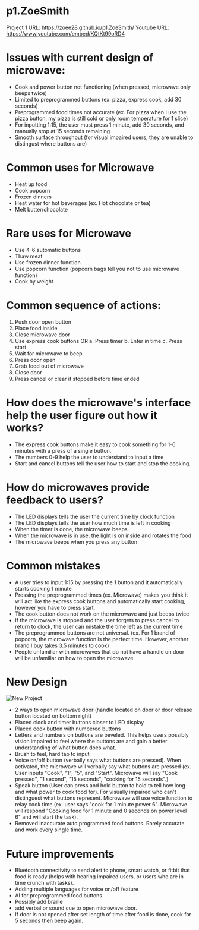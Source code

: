 # p1.ZoeSmith
Project 1 URL: https://zoee28.github.io/p1.ZoeSmith/
Youtube URL: https://www.youtube.com/embed/KQtKt99oRD4


# Issues with current design of microwave:
- Cook and power button not functioning (when pressed, microwave only beeps twice)
- Limited to preprogrammed buttons (ex. pizza, express cook, add 30 seconds)
- Preprogrammed food times not accurate (ex. For pizza when I use the pizza button, my pizza is still cold or only room temperature for 1 slice)
- For inputting 1:15, the user must press 1 minute, add 30 seconds, and manually stop at 15 seconds remaining
- Smooth surface throughout (for visual impaired users, they are unable to distingust where buttons are)

# Common uses for Microwave
- Heat up food
-	Cook popcorn
-	Frozen dinners
-	Heat water for hot beverages (ex. Hot chocolate or tea)
-	Melt butter/chocolate

# Rare uses for Microwave
-	Use 4-6 automatic buttons
-	Thaw meat
-	Use frozen dinner function
-	Use popcorn function (popcorn bags tell you not to use microwave function)
-	Cook by weight

# Common sequence of actions:
1.	Push door open button
2.	Place food inside
3.	Close microwave door
4.	Use express cook buttons OR
a.	Press timer
b.	Enter in time 
c.	Press start
5.	Wait for microwave to beep
6.	Press door open 
7.	Grab food out of microwave
8.	Close door
9.	Press cancel or clear if stopped before time ended 

# How does the microwave's interface help the user figure out how it works?
-	The express cook buttons make it easy to cook something for 1-6 minutes with a press of a single button. 
-	The numbers 0-9 help the user to understand to input a time
-	Start and cancel buttons tell the user how to start and stop the cooking. 

# How do microwaves provide feedback to users?
-	The LED displays tells the user the current time by clock function
-	The LED displays tells the user how much time is left in cooking
-	When the timer is done, the microwave beeps
-	When the microwave is in use, the light is on inside and rotates the food
-	The microwave beeps when you press any button

# Common mistakes
-	A user tries to input 1:15 by pressing the 1 button and it automatically starts cooking 1 minute
-	Pressing the preprogrammed times (ex. Microwave) makes you think it will act like the express cook buttons and automatically start cooking, however you have to press start.
-	The cook button does not work on the microwave and just beeps twice 
-	If the microwave is stopped and the user forgets to press cancel to return to clock, the user can mistake the time left as the current time
-	The preprogrammed buttons are not universal. (ex. For 1 brand of popcorn, the microwave function is the perfect time. However, another brand I buy takes 3.5 minutes to cook)
-	People unfamiliar with microwaves that do not have a handle on door will be unfamiliar on how to open the microwave

# New Design
![New Project](https://user-images.githubusercontent.com/74264662/109454979-2b0e5f80-7a1b-11eb-9f80-b42c37af8471.jpg)
- 2 ways to open microwave door (handle located on door or door release button located on bottom right)
- Placed clock and timer buttons closer to LED display
- Placed cook button with numbered buttons
- Letters and numbers on buttons are beveled. This helps users possibly vision impaired to feel where the buttons are and gain a better understanding of what button does what. 
- Brush to feel, hard tap to input
- Voice on/off button (verbally says what buttons are pressed). When activated, the microwave will verbally say what buttons are pressed (ex. User inputs "Cook", "1", "5", and "Start". Microwave will say "Cook pressed", "1 second", "15 seconds", "cooking for 15 seconds".)
- Speak button (User can press and hold button to hold to tell how long and what power to cook food for). For visually impaired who can't distinguest what buttons represent. Microwave will use voice function to relay cook time (ex. user says "cook for 1 minute power 6". Microwave will respond "Cooking food for 1 minute and 0 seconds on power level 6" and will start the task). 
- Removed inaccurate auto programmed food buttons. Rarely accurate and work every single time. 

# Future improvements
- Bluetooth connectivity to send alert to phone, smart watch, or fitbit that food is ready (helps with hearing impaired users, or users who are in time crunch with tasks).
- Adding multiple languages for voice on/off feature
- AI for preprogrammed food buttons
- Possibly add braille
- add verbal or sound cue to open microwave door.
- If door is not opened after set length of time after food is done, cook for 5 seconds then beep again.



